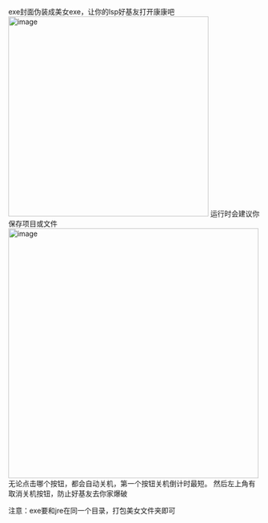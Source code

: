 exe封面伪装成美女exe，让你的lsp好基友打开康康吧
<img width="400" alt="image" src="https://github.com/user-attachments/assets/5f5344cb-9f43-4255-aab6-acf540f07a4e">
运行时会建议你保存项目或文件
<img width="500" alt="image" src="https://github.com/user-attachments/assets/b605b22f-3b12-4c2e-bfda-a0b3a4409371">
无论点击哪个按钮，都会自动关机，第一个按钮关机倒计时最短。
然后左上角有取消关机按钮，防止好基友去你家爆破

注意：exe要和jre在同一个目录，打包美女文件夹即可



